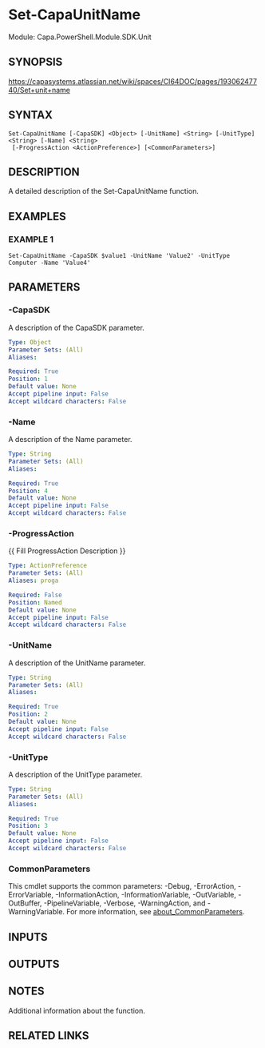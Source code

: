 # Set-CapaUnitName

Module: Capa.PowerShell.Module.SDK.Unit

## SYNOPSIS
https://capasystems.atlassian.net/wiki/spaces/CI64DOC/pages/19306247740/Set+unit+name

## SYNTAX

```
Set-CapaUnitName [-CapaSDK] <Object> [-UnitName] <String> [-UnitType] <String> [-Name] <String>
 [-ProgressAction <ActionPreference>] [<CommonParameters>]
```

## DESCRIPTION
A detailed description of the Set-CapaUnitName function.

## EXAMPLES

### EXAMPLE 1
```
Set-CapaUnitName -CapaSDK $value1 -UnitName 'Value2' -UnitType Computer -Name 'Value4'
```

## PARAMETERS

### -CapaSDK
A description of the CapaSDK parameter.

```yaml
Type: Object
Parameter Sets: (All)
Aliases:

Required: True
Position: 1
Default value: None
Accept pipeline input: False
Accept wildcard characters: False
```

### -Name
A description of the Name parameter.

```yaml
Type: String
Parameter Sets: (All)
Aliases:

Required: True
Position: 4
Default value: None
Accept pipeline input: False
Accept wildcard characters: False
```

### -ProgressAction
{{ Fill ProgressAction Description }}

```yaml
Type: ActionPreference
Parameter Sets: (All)
Aliases: proga

Required: False
Position: Named
Default value: None
Accept pipeline input: False
Accept wildcard characters: False
```

### -UnitName
A description of the UnitName parameter.

```yaml
Type: String
Parameter Sets: (All)
Aliases:

Required: True
Position: 2
Default value: None
Accept pipeline input: False
Accept wildcard characters: False
```

### -UnitType
A description of the UnitType parameter.

```yaml
Type: String
Parameter Sets: (All)
Aliases:

Required: True
Position: 3
Default value: None
Accept pipeline input: False
Accept wildcard characters: False
```

### CommonParameters
This cmdlet supports the common parameters: -Debug, -ErrorAction, -ErrorVariable, -InformationAction, -InformationVariable, -OutVariable, -OutBuffer, -PipelineVariable, -Verbose, -WarningAction, and -WarningVariable. For more information, see [about_CommonParameters](http://go.microsoft.com/fwlink/?LinkID=113216).

## INPUTS

## OUTPUTS

## NOTES
Additional information about the function.

## RELATED LINKS
